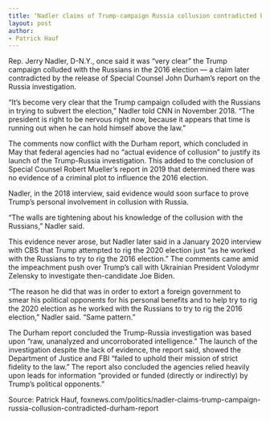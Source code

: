 ```yaml
---
title: ‘Nadler claims of Trump-campaign Russia collusion contradicted by Durham report’
layout: post
author:
- Patrick Hauf
---
```


Rep. Jerry Nadler, D-N.Y., once said it was “very clear” the Trump campaign colluded with the Russians in the 2016 election — a claim later contradicted by the release of Special Counsel John Durham’s report on the Russia investigation.

“It’s become very clear that the Trump campaign colluded with the Russians in trying to subvert the election,” Nadler told CNN in November 2018. “The president is right to be nervous right now, because it appears that time is running out when he can hold himself above the law.”

The comments now conflict with the Durham report, which concluded in May that federal agencies had no “actual evidence of collusion” to justify its launch of the Trump-Russia investigation. This added to the conclusion of Special Counsel Robert Mueller’s report in 2019 that determined there was no evidence of a criminal plot to influence the 2016 election.

Nadler, in the 2018 interview, said evidence would soon surface to prove Trump’s personal involvement in collusion with Russia.

“The walls are tightening about his knowledge of the collusion with the Russians,” Nadler said.

This evidence never arose, but Nadler later said in a January 2020 interview with CBS that Trump attempted to rig the 2020 election just “as he worked with the Russians to try to rig the 2016 election.” The comments came amid the impeachment push over Trump’s call with Ukrainian President Volodymr Zelensky to investigate then-candidate Joe Biden.

“The reason he did that was in order to extort a foreign government to smear his political opponents for his personal benefits and to help try to rig the 2020 election as he worked with the Russians to try to rig the 2016 election,” Nadler said. “Same pattern.”

The Durham report concluded the Trump-Russia investigation was based upon “raw, unanalyzed and uncorroborated intelligence.” The launch of the investigation despite the lack of evidence, the report said, showed the Department of Justice and FBI “failed to uphold their mission of strict fidelity to the law.” The report also concluded the agencies relied heavily upon leads for information “provided or funded (directly or indirectly) by Trump’s political opponents.”

Source: Patrick Hauf, foxnews.com/politics/nadler-claims-trump-campaign-russia-collusion-contradicted-durham-report
